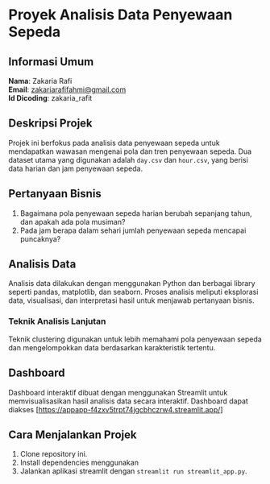# Proyek Analisis Data Penyewaan Sepeda

## Informasi Umum

**Nama**: Zakaria Rafi  
**Email**: zakariarafifahmi@gmail.com  
**Id Dicoding**: zakaria_rafit

## Deskripsi Projek

Projek ini berfokus pada analisis data penyewaan sepeda untuk mendapatkan wawasan mengenai pola dan tren penyewaan sepeda. Dua dataset utama yang digunakan adalah `day.csv` dan `hour.csv`, yang berisi data harian dan jam penyewaan sepeda.

## Pertanyaan Bisnis

1. Bagaimana pola penyewaan sepeda harian berubah sepanjang tahun, dan apakah ada pola musiman?
2. Pada jam berapa dalam sehari jumlah penyewaan sepeda mencapai puncaknya?

## Analisis Data

Analisis data dilakukan dengan menggunakan Python dan berbagai library seperti pandas, matplotlib, dan seaborn. Proses analisis meliputi eksplorasi data, visualisasi, dan interpretasi hasil untuk menjawab pertanyaan bisnis.

### Teknik Analisis Lanjutan

Teknik clustering digunakan untuk lebih memahami pola penyewaan sepeda dan mengelompokkan data berdasarkan karakteristik tertentu.

## Dashboard

Dashboard interaktif dibuat dengan menggunakan Streamlit untuk memvisualisasikan hasil analisis data secara interaktif. Dashboard dapat diakses [https://appapp-f4zxv5trpt74jgcbhczrw4.streamlit.app/]

## Cara Menjalankan Projek

1. Clone repository ini.
2. Install dependencies menggunakan
3. Jalankan aplikasi streamlit dengan `streamlit run streamlit_app.py`.
